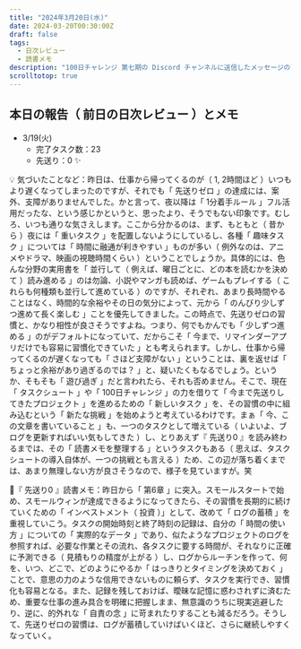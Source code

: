 ```yaml
---
title: "2024年3月20日(水)"
date: 2024-03-20T00:30:00Z
draft: false
tags:
  - 日次レビュー
  - 読書メモ
description: "100日チャレンジ 第七期の Discord チャンネルに送信したメッセージのアーカイブ"
scrolltotop: true
---
```


## 本日の報告（ 前日の日次レビュー ）とメモ

- 3/19(火)
  - 完了タスク数：23
  - 先送り：0 ✨

💡 気づいたことなど：昨日は、仕事から帰ってくるのが（ 1, 2時間ほど ）いつもより遅くなってしまったのですが、それでも「 先送りゼロ 」の達成には、案外、支障がありませんでした。かと言って、夜以降は「 1分着手ルール 」フル活用だったな、という感じかというと、思ったより、そうでもない印象です。むしろ、いつも通りな気さえします。ここから分かるのは、まず、もともと（ 昔から ）夜には「 重いタスク 」を配置しないようにしているし、各種「 趣味タスク 」については「 時間に融通が利きやすい 」ものが多い（ 例外なのは、アニメやドラマ、映画の視聴時間くらい ）ということでしょうか。具体的には、色んな分野の実用書を「 並行して（ 例えば、曜日ごとに、どの本を読むかを決めて ）読み進める 」のは勿論、小説やマンガも読めば、ゲームもプレイする（ これらも何種類も並行して進めている ）のですが、それぞれ、あまり長時間やることはなく、時間的な余裕やその日の気分によって、元から「 のんびり少しずつ進めて長く楽しむ 」ことを優先してきました。この時点で、先送りゼロの習慣と、かなり相性が良さそうですよね。つまり、何でもかんでも「 少しずつ進める 」のがデフォルトになっていて、だからこそ「 今まで、リマインダーアプリだけでも容易に習慣化できていた 」とも考えられます。しかし、仕事から帰ってくるのが遅くなっても「 さほど支障がない 」ということは、裏を返せば「 ちょっと余裕があり過ぎるのでは？ 」と、疑いたくもなるでしょう。というか、そもそも「 遊び過ぎ 」だと言われたら、それも否めません。そこで、現在「 タスクシュート 」や「 100日チャレンジ 」の力を借りて「 今まで先送りしてきたプロジェクト 」を進めるための「 新しいタスク 」を、その習慣の中に組み込むという「 新たな挑戦 」を始めようと考えているわけです。まぁ「 今、この文章を書いていること 」も、一つのタスクとして増えている（ いよいよ、ブログを更新すればいい気もしてきた ）し、とりあえず『 先送り0 』を読み終わるまでは、その「 読書メモを整理する 」というタスクもある（ 思えば、タスクシュートの導入自体が、一つの挑戦とも言える ）ため、この辺が落ち着くまでは、あまり無理しない方が良さそうなので、様子を見ていますが。笑

🔖『 先送り0 』読書メモ：昨日から「 第6章 」に突入。スモールスタートで始め、スモールウィンが達成できるようになってきたら、その習慣を長期的に続けていくための「 インベストメント（ 投資 ）」として、改めて「 ログの蓄積 」を重視していこう。タスクの開始時刻と終了時刻の記録は、自分の「 時間の使い方 」についての「 実際的なデータ 」であり、似たようなプロジェクトのログを参照すれば、必要な作業とその流れ、各タスクに要する時間が、それなりに正確に予測できる（ 見積もりの精度が上がる ）し、ログからルーチンを作って、何を、いつ、どこで、どのようにやるか「 はっきりとタイミングを決めておく 」ことで、意思の力のような信用できないものに頼らず、タスクを実行でき、習慣化も容易となる。また、記録を残しておけば、曖昧な記憶に惑わされずに済むため、重要な仕事の進み具合を明確に把握しまま、無意識のうちに現実逃避したり、逆に、的外れな「 自責の念 」に苛まれたりすることも減るだろう。そうして、先送りゼロの習慣は、ログが蓄積していけばいくほど、さらに継続しやすくなっていく。
